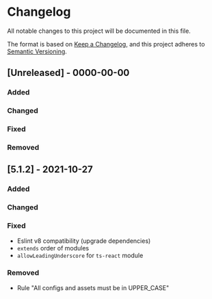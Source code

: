 # Changelog

All notable changes to this project will be documented in this file.

The format is based on [Keep a Changelog](https://keepachangelog.com/en/1.0.0/),
and this project adheres to [Semantic Versioning](https://semver.org/spec/v2.0.0.html).

## [Unreleased] - 0000-00-00

### Added

### Changed

### Fixed

### Removed

## [5.1.2] - 2021-10-27

### Added

### Changed

### Fixed

- Eslint v8 compatibility (upgrade dependencies)
- `extends` order of modules
- `allowLeadingUnderscore` for `ts-react` module

### Removed

- Rule "All configs and assets must be in UPPER_CASE"
